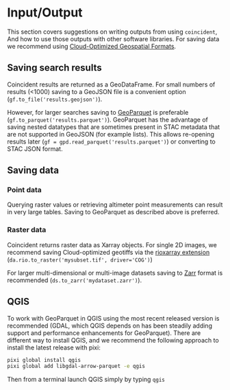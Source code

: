 # Input/Output

This section covers suggestions on writing outputs from using `coincident`, And
how to use those outputs with other software libraries. For saving data we
recommend using
[Cloud-Optimized Geospatial Formats](https://guide.cloudnativegeo.org).

## Saving search results

Coincident results are returned as a GeoDataFrame. For small numbers of results
(<1000) saving to a GeoJSON file is a convenient option
(`gf.to_file('results.geojson')`).

However, for larger searches saving to
[GeoParquet](https://geopandas.org/en/stable/docs/user_guide/io.html#apache-parquet-and-feather-file-formats)
is preferable (`gf.to_parquet('results.parquet')`). GeoParquet has the advantage
of saving nested datatypes that are sometimes present in STAC metadata that are
not supported in GeoJSON (for example lists). This allows re-opening results
later (`gf = gpd.read_parquet('results.parquet')`) or converting to STAC JSON
format.

## Saving data

### Point data

Querying raster values or retrieving altimeter point measurements can result in
very large tables. Saving to GeoParquet as described above is preferred.

### Raster data

Coincident returns raster data as Xarray objects. For single 2D images, we
recommend saving Cloud-optimized geotiffs via the
[rioxarray extension](https://corteva.github.io/rioxarray/stable/examples/convert_to_raster.html)
(`da.rio.to_raster('mysubset.tif', driver='COG')`)

For larger multi-dimensional or multi-image datasets saving to
[Zarr](https://docs.xarray.dev/en/latest/user-guide/io.html#zarr) format is
recommended (`ds.to_zarr('mydataset.zarr')`).

## QGIS

To work with GeoParquet in QGIS using the most recent released version is
recommended (GDAL, which QGIS depends on has been steadily adding support and
performance enhancements for GeoParquet). There are different way to install
QGIS, and we recommend the following approach to install the latest release with
pixi:

```bash
pixi global install qgis
pixi global add libgdal-arrow-parquet -e qgis
```

Then from a terminal launch QGIS simply by typing `qgis`
